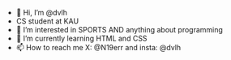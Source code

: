 - 👋 Hi, I’m @dvlh
- CS student at KAU 
- 👀 I’m interested in SPORTS AND anything about programming
- 🌱 I’m currently learning HTML and CSS
- 📫 How to reach me X: @N19err and insta: @dvlh
